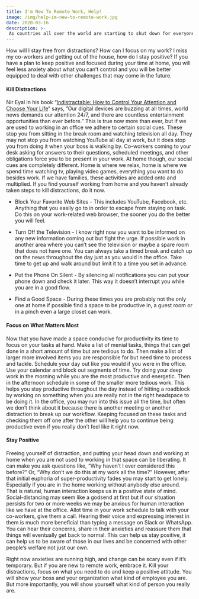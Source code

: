 ```yaml
---
title: I'm New To Remote Work, Help!
image: /img/help-im-new-to-remote-work.jpg
date: 2020-03-16
description: >-
 As countries all over the world are starting to shut down for everyone's safety.  Many workplaces are following suit.  If you are fortunate enough to still have a job and are now looking at working from home you may feel some sense of relief.  However, if you have never worked from home before you may also feel some anxiety.
---
```

How will I stay free from distractions?  How can I focus on my work?  I miss my co-workers and getting out of the house, how do I stay positive?  If you have a plan to keep positive and focused during your time at home, you will feel less anxiety about what you can’t control and you will be better equipped to deal with other challenges that may come in the future.

#### Kill Distractions
Nir Eyal in his book “[Indistractable: How to Control Your Attention and Choose Your Life](https://www.nirandfar.com/indistractable/)” says, ”Our digital devices are buzzing at all times, world news demands our attention 24/7, and there are countless entertainment opportunities than ever before.”  This is true now more than ever, but if we are used to working in an office we adhere to certain social cues.  These stop you from sitting in the break room and watching television all day.  They may not stop you from watching YouTube all day at work, but it does stop you from doing it when your boss is walking by.  Co-workers coming to your desk asking for answers to their questions, scheduled meetings, and other obligations force you to be present in your work.   At home though, our social cues are completely different.  Home is where we relax, home is where we spend time watching tv, playing video games, everything you want to do besides work.  If we have families, these activities are added onto and multiplied.  If you find yourself working from home and you haven’t already taken steps to kill distractions, do it now.

- Block Your Favorite Web Sites - This includes YouTube, Facebook, etc.  Anything that you easily go to in order to escape from staying on task.  Do this on your work-related web browser, the sooner you do the better you will feel.

- Turn Off the Television - I know right now you want to be informed on any new information coming out but fight the urge.  If possible work in another area where you can’t see the television or maybe a spare room that does not have one.  You can always take a timed break and catch up on the news throughout the day just as you would in the office.  Take time to get up and walk around but limit it to a time you set in advance.

- Put the Phone On Silent - By silencing all notifications you can put your phone down and check it later.  This way it doesn’t interrupt you while you are in a good flow.

- Find a Good Space - During these times you are probably not the only one at home if possible find a space to be productive in, a guest room or in a pinch even a large closet can work.

#### Focus on What Matters Most
Now that you have made a space conducive for productivity its time to focus on your tasks at hand.  Make a list of menial tasks, things that can get done in a short amount of time but are tedious to do.  Then make a list of larger more involved items you are responsible for but need time to process and tackle.  Schedule your day out like you would if you were in the office.  Use your calendar and block out segments of time.  Try doing your deep work in the morning while you are the most productive and energetic.  Then in the afternoon schedule in some of the smaller more tedious work.  This helps you stay productive throughout the day instead of hitting a roadblock by working on something when you are really not in the right headspace to be doing it.  In the office, you may run into this issue all the time, but often we don’t think about it because there is another meeting or another distraction to break up our workflow.  Keeping focused on these tasks and checking them off one after the other will help you to continue being productive even if you really don’t feel like it right now.

#### Stay Positive
Freeing yourself of distraction, and putting your head down and working at home when you are not used to working in that space can be liberating.  It can make you ask questions like, “Why haven’t I ever considered this before?”  Or, “Why don’t we do this at my work all the time?”  However, after that initial euphoria of super-productivity fades you may start to get lonely.  Especially if you are in the home working without anybody else around.  That is natural, human interaction keeps us in a positive state of mind.  Social-distancing may seem like a godsend at first but if our situation persists for two or more weeks we may be anxious for human interaction like we have at the office.  Allot time in your work schedule to talk with your co-workers, give them a call.  Hearing their voice and expressing interest in them is much more beneficial than typing a message on Slack or WhatsApp.  You can hear their concerns, share in their anxieties and reassure them that things will eventually get back to normal.  This can help us stay positive, it can help us to be aware of those in our lives and be concerned with other people’s welfare not just our own.  

Right now anxieties are running high, and change can be scary even if it’s temporary.  But if you are new to remote work, embrace it.  Kill your distractions, focus on what you need to do and keep a positive attitude.  You will show your boss and your organization what kind of employee you are.  But more importantly, you will show yourself what kind of person you really are.
